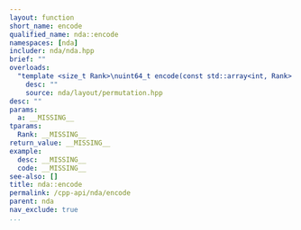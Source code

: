 ```yaml
---
layout: function
short_name: encode
qualified_name: nda::encode
namespaces: [nda]
includer: nda/nda.hpp
brief: ""
overloads:
  "template <size_t Rank>\nuint64_t encode(const std::array<int, Rank> & a)":
    desc: ""
    source: nda/layout/permutation.hpp
desc: ""
params:
  a: __MISSING__
tparams:
  Rank: __MISSING__
return_value: __MISSING__
example:
  desc: __MISSING__
  code: __MISSING__
see-also: []
title: nda::encode
permalink: /cpp-api/nda/encode
parent: nda
nav_exclude: true
...
```


